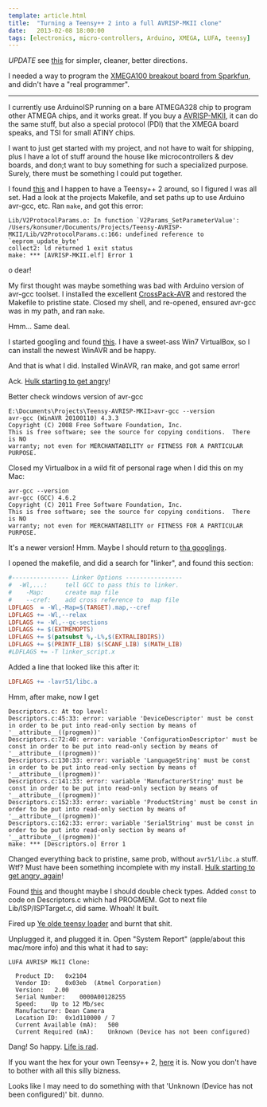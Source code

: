 ```yaml
---
template: article.html
title:  "Turning a Teensy++ 2 into a full AVRISP-MKII clone"
date:   2013-02-08 18:00:00
tags: [electronics, micro-controllers, Arduino, XMEGA, LUFA, teensy]
---
```


*UPDATE* see [this](/2013/02/11/teensy2AVRISP-MKII-lufa.html) for simpler, cleaner, better directions.

I needed a way to program the [XMEGA100 breakout board from Sparkfun](https://www.sparkfun.com/products/9546), and didn't have a "real programmer".

---

I currently use ArduinoISP running on a bare ATMEGA328 chip to program other ATMEGA chips, and it works great. If you buy a [AVRISP-MKII](http://www.atmel.com/tools/AVRISPMKII.aspx), it can do the same stuff, but also a special protocol (PDI) that the XMEGA board speaks, and TSI for small ATINY chips.

I want to just get started with my project, and not have to wait for shipping, plus I have a lot of stuff around the house like microcontrollers & dev boards, and don;t want to buy something for such a specialized purpose. Surely, there must be something I could put together.

I found [this](https://github.com/clockfort/Teensy-AVRISP-MKII) and I happen to have a Teensy++ 2 around, so I figured I was all set.  Had a look at the projects Makefile, and set paths up to use Arduino avr-gcc, etc.  Ran `make`, and got this error:

```
Lib/V2ProtocolParams.o: In function `V2Params_SetParameterValue':
/Users/konsumer/Documents/Projects/Teensy-AVRISP-MKII/Lib/V2ProtocolParams.c:166: undefined reference to `eeprom_update_byte'
collect2: ld returned 1 exit status
make: *** [AVRISP-MKII.elf] Error 1
```

o dear!

My first thought was maybe something was bad with Arduino version of avr-gcc toolset. I installed the excellent [CrossPack-AVR](http://www.obdev.at/products/crosspack/index.html) and restored the Makefile to pristine state. Closed my shell, and re-opened, ensured avr-gcc was in my path, and ran `make`.

Hmm... Same deal.

I started googling and found [this](https://groups.google.com/forum/#!msg/lufa-support/hp_R8QwHxH4/5UdPMbsjrmEJ). I have a sweet-ass Win7 VirtualBox, so I can install the newest WinAVR and be happy.

And that is what I did. Installed WinAVR, ran make, and got same error!

Ack. [Hulk starting to get angry](http://www.youtube.com/watch?v=7nrCvjg6nsI)!

Better check windows version of avr-gcc

```
E:\Documents\Projects\Teensy-AVRISP-MKII>avr-gcc --version
avr-gcc (WinAVR 20100110) 4.3.3
Copyright (C) 2008 Free Software Foundation, Inc.
This is free software; see the source for copying conditions.  There is NO
warranty; not even for MERCHANTABILITY or FITNESS FOR A PARTICULAR PURPOSE.
```

Closed my Virtualbox in a wild fit of personal rage when I did this on my Mac:

```
avr-gcc --version
avr-gcc (GCC) 4.6.2
Copyright (C) 2011 Free Software Foundation, Inc.
This is free software; see the source for copying conditions.  There is NO
warranty; not even for MERCHANTABILITY or FITNESS FOR A PARTICULAR PURPOSE.
```

It's a newer version!  Hmm.  Maybe I should return to [tha googlings](https://groups.google.com/forum/#!searchin/lufa-support/shift$20count$20%3E=$20width$20of$20type/lufa-support/-aKtGElksQU/59NrmU-yrYYJ).

I opened the makefile, and did a search for "linker", and found this section:

```makefile
#---------------- Linker Options ----------------
#  -Wl,...:     tell GCC to pass this to linker.
#    -Map:      create map file
#    --cref:    add cross reference to  map file
LDFLAGS  = -Wl,-Map=$(TARGET).map,--cref
LDFLAGS += -Wl,--relax 
LDFLAGS += -Wl,--gc-sections
LDFLAGS += $(EXTMEMOPTS)
LDFLAGS += $(patsubst %,-L%,$(EXTRALIBDIRS))
LDFLAGS += $(PRINTF_LIB) $(SCANF_LIB) $(MATH_LIB)
#LDFLAGS += -T linker_script.x
```

Added a line that looked like this after it:

```makefile
LDFLAGS += -lavr51/libc.a
```

Hmm, after make, now I get

```
Descriptors.c: At top level:
Descriptors.c:45:33: error: variable 'DeviceDescriptor' must be const in order to be put into read-only section by means of '__attribute__((progmem))'
Descriptors.c:72:40: error: variable 'ConfigurationDescriptor' must be const in order to be put into read-only section by means of '__attribute__((progmem))'
Descriptors.c:130:33: error: variable 'LanguageString' must be const in order to be put into read-only section by means of '__attribute__((progmem))'
Descriptors.c:141:33: error: variable 'ManufacturerString' must be const in order to be put into read-only section by means of '__attribute__((progmem))'
Descriptors.c:152:33: error: variable 'ProductString' must be const in order to be put into read-only section by means of '__attribute__((progmem))'
Descriptors.c:162:33: error: variable 'SerialString' must be const in order to be put into read-only section by means of '__attribute__((progmem))'
make: *** [Descriptors.o] Error 1
```

Changed everything back to pristine, same prob, without `avr51/libc.a` stuff. Wtf? Must have been something incomplete with my install. [Hulk starting to get angry, again](http://www.youtube.com/watch?v=7nrCvjg6nsI)!

Found [this](http://arduino.cc/forum/index.php/topic,66710.0.html) and thought maybe I should double check types. Added `const` to code on Descriptors.c which had PROGMEM. Got to next file Lib/ISP/ISPTarget.c, did same.  Whoah!  It built.

Fired up [Ye olde teensy loader](http://www.pjrc.com/teensy/loader_mac.html) and burnt that shit.

Unplugged it, and plugged it in. Open "System Report" (apple/about this mac/more info) and this what it had to say:

```
LUFA AVRISP MkII Clone:

  Product ID:	0x2104
  Vendor ID:	0x03eb  (Atmel Corporation)
  Version:	 2.00
  Serial Number:	0000A00128255
  Speed:	Up to 12 Mb/sec
  Manufacturer:	Dean Camera
  Location ID:	0x1d110000 / 7
  Current Available (mA):	500
  Current Required (mA):	Unknown (Device has not been configured)
```

Dang! So happy. [Life is rad](http://www.youtube.com/watch?v=VazV36eWHLc).

If you want the hex for your own Teensy++ 2, [here](/files/teensy_avrisp-mk2.zip) it is. Now you don't have to bother with all this silly bizness.

Looks like I may need to do something with that 'Unknown (Device has not been configured)' bit. dunno.







